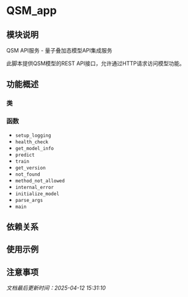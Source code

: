# QSM_app

## 模块说明
QSM API服务 - 量子叠加态模型API集成服务

此脚本提供QSM模型的REST API接口，允许通过HTTP请求访问模型功能。

## 功能概述

### 类


### 函数

- `setup_logging`
- `health_check`
- `get_model_info`
- `predict`
- `train`
- `get_version`
- `not_found`
- `method_not_allowed`
- `internal_error`
- `initialize_model`
- `parse_args`
- `main`

## 依赖关系

## 使用示例

## 注意事项

*文档最后更新时间：2025-04-12 15:31:10*